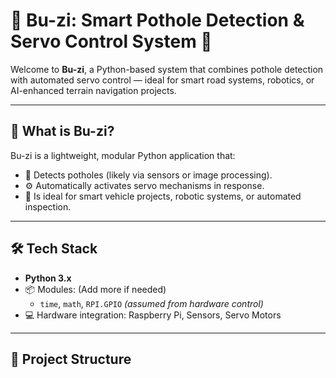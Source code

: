# 🚧 Bu-zi: Smart Pothole Detection & Servo Control System 🚀

Welcome to **Bu-zi**, a Python-based system that combines pothole detection with automated servo control — ideal for smart road systems, robotics, or AI-enhanced terrain navigation projects.

---

## 📌 What is Bu-zi?

Bu-zi is a lightweight, modular Python application that:
- 📍 Detects potholes (likely via sensors or image processing).
- ⚙️ Automatically activates servo mechanisms in response.
- 🧠 Is ideal for smart vehicle projects, robotic systems, or automated inspection.

---

## 🛠️ Tech Stack

- **Python 3.x**
- 📦 Modules: (Add more if needed)
  - `time`, `math`, `RPI.GPIO` *(assumed from hardware control)*
- 💻 Hardware integration: Raspberry Pi, Sensors, Servo Motors

---

## 🧩 Project Structure

